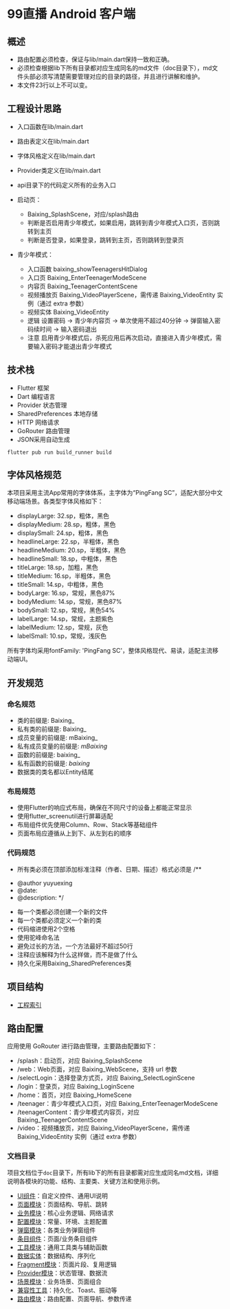 # 99直播 Android 客户端

## 概述
- 路由配置必须检查，保证与lib/main.dart保持一致和正确。
- 必须检查根据lib下所有目录都对应生成同名的md文件（doc目录下），md文件头部必须写清楚需要管理对应的目录的路径，并且进行讲解和维护。
- 本文件23行以上不可以变。

## 工程设计思路
- 入口函数在lib/main.dart
- 路由表定义在lib/main.dart
- 字体风格定义在lib/main.dart
- Provider类定义在lib/main.dart
- api目录下的代码定义所有的业务入口
- 启动页：
  - Baixing_SplashScene，对应/splash路由
  - 判断是否启用青少年模式，如果启用，跳转到青少年模式入口页，否则跳转到主页
  - 判断是否登录，如果登录，跳转到主页，否则跳转到登录页

- 青少年模式：
  - 入口函数 baixing_showTeenagersHitDialog
  - 入口页 Baixing_EnterTeenagerModeScene
  - 内容页 Baixing_TeenagerContentScene
  - 视频播放页 Baixing_VideoPlayerScene，需传递 Baixing_VideoEntity 实例（通过 extra 参数）
  - 视频实体 Baixing_VideoEntity
  - 逻辑 设置密码 -> 青少年内容页 -> 单次使用不超过40分钟 -> 弹窗输入密码续时间 -> 输入密码退出
  - 注意 启用青少年模式后，杀死应用后再次启动，直接进入青少年模式，需要输入密码才能退出青少年模式


## 技术栈

- Flutter 框架
- Dart 编程语言
- Provider 状态管理
- SharedPreferences 本地存储
- HTTP 网络请求
- GoRouter 路由管理
- JSON采用自动生成
```shell
flutter pub run build_runner build
```


## 字体风格规范

本项目采用主流App常用的字体体系，主字体为“PingFang SC”，适配大部分中文移动端场景。各类型字体风格如下：

- displayLarge: 32.sp，粗体，黑色
- displayMedium: 28.sp，粗体，黑色
- displaySmall: 24.sp，粗体，黑色
- headlineLarge: 22.sp，半粗体，黑色
- headlineMedium: 20.sp，半粗体，黑色
- headlineSmall: 18.sp，中粗体，黑色
- titleLarge: 18.sp，加粗，黑色
- titleMedium: 16.sp，半粗体，黑色
- titleSmall: 14.sp，中粗体，黑色
- bodyLarge: 16.sp，常规，黑色87%
- bodyMedium: 14.sp，常规，黑色87%
- bodySmall: 12.sp，常规，黑色54%
- labelLarge: 14.sp，常规，主题紫色
- labelMedium: 12.sp，常规，灰色
- labelSmall: 10.sp，常规，浅灰色

所有字体均采用fontFamily: 'PingFang SC'，整体风格现代、易读，适配主流移动端UI。

## 开发规范

### 命名规范

- 类的前缀是: Baixing_
- 私有类的前缀是: Baixing_
- 成员变量的前缀是: mBaixing_
- 私有成员变量的前缀是: _mBaixing_
- 函数的前缀是: baixing_
- 私有函数的前缀是: _baixing_
- 数据类的类名都以Entity结尾

### 布局规范

- 使用Flutter的响应式布局，确保在不同尺寸的设备上都能正常显示
- 使用flutter_screenutil进行屏幕适配
- 布局组件优先使用Column、Row、Stack等基础组件
- 页面布局应遵循从上到下、从左到右的顺序

### 代码规范

- 所有类必须在顶部添加标准注释（作者、日期、描述）格式必须是
/**
 * @author yuyuexing
 * @date: 
 * @description: 
 */
- 每一个类都必须创建一个新的文件
- 每一个类都必须定义一个新的类
- 代码缩进使用2个空格
- 使用驼峰命名法
- 避免过长的方法，一个方法最好不超过50行
- 注释应该解释为什么这样做，而不是做了什么
- 持久化采用Baixing_SharedPreferences类

## 项目结构
- [工程索引](./工程索引.md)

## 路由配置

应用使用 GoRouter 进行路由管理，主要路由配置如下：

- /splash：启动页，对应 Baixing_SplashScene
- /web：Web页面，对应 Baixing_WebScene，支持 url 参数
- /selectLogin：选择登录方式页，对应 Baixing_SelectLoginScene
- /login：登录页，对应 Baixing_LoginScene
- /home：首页，对应 Baixing_HomeScene
- /teenager：青少年模式入口页，对应 Baixing_EnterTeenagerModeScene
- /teenagerContent：青少年模式内容页，对应 Baixing_TeenagerContentScene
- /video：视频播放页，对应 Baixing_VideoPlayerScene，需传递 Baixing_VideoEntity 实例（通过 extra 参数）

### 文档目录

项目文档位于`doc`目录下，所有lib下的所有目录都需对应生成同名md文档，详细说明各模块的功能、结构、主要类、关键方法和使用示例。

- [UI组件](./doc/widget.md)：自定义控件、通用UI说明
- [页面模块](./doc/page.md)：页面结构、导航、跳转
- [业务模块](./doc/business.md)：核心业务逻辑、网络请求
- [配置模块](./doc/config.md)：常量、环境、主题配置
- [弹窗模块](./doc/dialog.md)：各类业务弹窗组件
- [条目组件](./doc/item.md)：页面/业务条目组件
- [工具模块](./doc/utils.md)：通用工具类与辅助函数
- [数据实体](./doc/entity.md)：数据结构、序列化
- [Fragment模块](./doc/fragment.md)：页面片段、复用逻辑
- [Provider模块](./doc/provider.md)：状态管理、数据流
- [场景模块](./doc/scene.md)：业务场景、页面组合
- [兼容性工具](./doc/compat.md)：持久化、Toast、振动等
- [路由模块](./doc/router.md)：路由配置、页面导航、参数传递